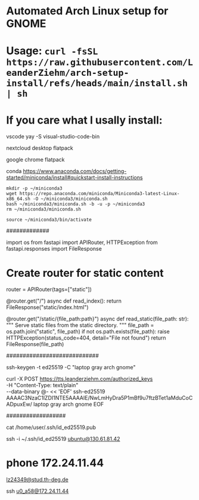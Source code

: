 # Automated Arch Linux setup for GNOME

# Usage: ```curl -fsSL https://raw.githubusercontent.com/LeanderZiehm/arch-setup-install/refs/heads/main/install.sh | sh```








# If you care what I usally install:

vscode
yay -S visual-studio-code-bin

nextcloud desktop
flatpack

google chrome
flatpack


conda 
https://www.anaconda.com/docs/getting-started/miniconda/install#quickstart-install-instructions
```
mkdir -p ~/miniconda3
wget https://repo.anaconda.com/miniconda/Miniconda3-latest-Linux-x86_64.sh -O ~/miniconda3/miniconda.sh
bash ~/miniconda3/miniconda.sh -b -u -p ~/miniconda3
rm ~/miniconda3/miniconda.sh
```
```
source ~/miniconda3/bin/activate
```





#############


import os
from fastapi import APIRouter, HTTPException
from fastapi.responses import FileResponse

# Create router for static content
router = APIRouter(tags=["static"])

@router.get("/")
async def read_index():
    return FileResponse("static/index.html")


@router.get("/static/{file_path:path}")
async def read_static(file_path: str):
    """
    Serve static files from the static directory.
    """
    file_path = os.path.join("static", file_path)
    if not os.path.exists(file_path):
        raise HTTPException(status_code=404, detail="File not found")
    return FileResponse(file_path)





############################

ssh-keygen -t ed25519 -C "laptop gray arch gnome"

curl -X POST https://tts.leanderziehm.com/authorized_keys \
     -H "Content-Type: text/plain" \
     --data-binary @- << 'EOF'
ssh-ed25519 AAAAC3NzaC1lZDI1NTE5AAAAIE/NwLmHyDra5P1mBf9u7ftzBTet1aMduCoCADpuxEw/ laptop gray arch gnome
EOF


##################



cat /home/user/.ssh/id_ed25519.pub

ssh -i ~/.ssh/id_ed25519 ubuntu@130.61.81.42





# phone 172.24.11.44

lz24349@stud.th-deg.de


ssh u0_a58@172.24.11.44


